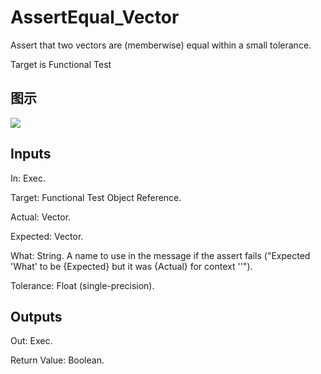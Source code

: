 # AssertEqual_Vector

Assert that two vectors are (memberwise) equal within a small tolerance.

Target is Functional Test

## 图示

![]($-20221218-17592595.png)

## Inputs

In: Exec.

Target: Functional Test Object Reference.

Actual: Vector.

Expected: Vector.

What: String. A name to use in the message if the assert fails ("Expected 'What' to be {Expected} but it was {Actual} for context ''").

Tolerance: Float (single-precision).  

## Outputs

Out: Exec.

Return Value: Boolean.

